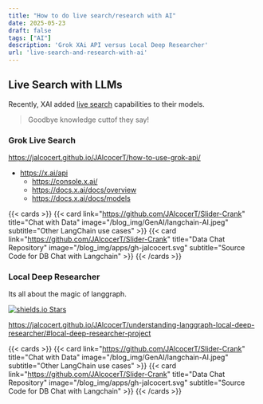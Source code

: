 ```yaml
---
title: "How to do live search/research with AI"
date: 2025-05-23
draft: false
tags: ["AI"]
description: 'Grok XAi API versus Local Deep Researcher'
url: 'live-search-and-research-with-ai'
---
```



## Live Search with LLMs

Recently, XAI added [live search](https://docs.x.ai/docs/guides/live-search) capabilities to their models.

> Goodbye knowledge cuttof they say!

### Grok Live Search

https://jalcocert.github.io/JAlcocerT/how-to-use-grok-api/

* https://x.ai/api
    * https://console.x.ai/
    * https://docs.x.ai/docs/overview
    * https://docs.x.ai/docs/models

{{< cards >}}
  {{< card link="https://github.com/JAlcocerT/Slider-Crank" title="Chat with Data" image="/blog_img/GenAI/langchain-AI.jpeg" subtitle="Other LangChain use cases" >}}
  {{< card link="https://github.com/JAlcocerT/Slider-Crank" title="Data Chat Repository" image="/blog_img/apps/gh-jalcocert.svg" subtitle="Source Code for DB Chat with Langchain" >}}
{{< /cards >}}

### Local Deep Researcher

Its all about the magic of langgraph.

[![shields.io Stars](https://img.shields.io/github/stars/langchain-ai/langchain)](https://github.com/langchain-ai/langchain/stargazers)


https://jalcocert.github.io/JAlcocerT/understanding-langgraph-local-deep-researcher/#local-deep-researcher-project

{{< cards >}}
  {{< card link="https://github.com/JAlcocerT/Slider-Crank" title="Chat with Data" image="/blog_img/GenAI/langchain-AI.jpeg" subtitle="Other LangChain use cases" >}}
  {{< card link="https://github.com/JAlcocerT/Slider-Crank" title="Data Chat Repository" image="/blog_img/apps/gh-jalcocert.svg" subtitle="Source Code for DB Chat with Langchain" >}}
{{< /cards >}}